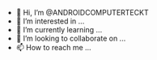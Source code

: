 - 👋 Hi, I’m @ANDROIDCOMPUTERTECKT
- 👀 I’m interested in ...
- 🌱 I’m currently learning ...
- 💞️ I’m looking to collaborate on ...
- 📫 How to reach me ...

<!---
ANDROIDCOMPUTERTECKT/ANDROIDCOMPUTERTECKT is a ✨ special ✨ repository because its `README.md` (this file) appears on your GitHub profile.
You can click the Preview link to take a look at your changes.
--->
